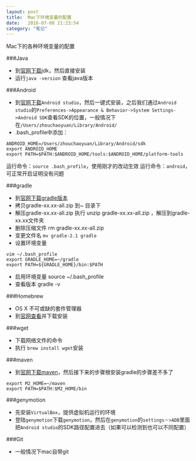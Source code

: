```yaml
---
layout: post
title:  Mac下环境变量的配置
date:   2016-07-08 21:23:54
category: "笔记"
---
```


Mac下的各种环境变量的配置

###Java

- 到[官网下载](http://www.oracle.com/technetwork/java/javase/downloads/jdk8-downloads-2133151.html)jdk，然后直接安装
- 运行`java -version` 查看java版本

###Android

- 到[官网下载](http://developer.android.com/sdk/index.html)`Android studio`，然后一键式安装，之后我们通过`Android studio`的`Preferences->Appearance & Behavior->System Settings->Android SDK`查看SDK的位置，一般情况下在`/Users/zhouchaoyuan/Library/Android/`
- .bash_profile中添加：

```
ANDROID_HOME=/Users/zhouchaoyuan/Library/Android/sdk
export ANDROID_HOME
export PATH=$PATH:$ANDROID_HOME/tools:$ANDROID_HOME/platform-tools
```
运行命令：`source .bash_profile`，使用刚才的改动生效
运行命令：`android`，可正常开启证明没有问题

###gradle
- 到[官网下载gradle版本](http://www.gradle.org/downloads)
- 拷贝gradle-xx.xx-all.zip 到~ 目录下 
- 解压gradle-xx.xx-all.zip  执行   unzip gradle-xx.xx-all.zip ，解压到gradle-xx.xx文件夹
- 删除压缩文件  rm gradle-xx.xx-all.zip
- 变更文件名 `mv gradle-2.1 gradle`
- 设置环境变量

```
vim ~/.bash_profile
export GRADLE_HOME=~/gradle
export PATH=${GRADLE_HOME}/bin:$PATH
```
- 启用环境变量 source ~/.bash_profile
- 查看版本 gradle -v

###Homebrew
- OS X 不可或缺的套件管理器
- 到[官网查看](http://brew.sh/)并下载安装

###wget

- 下载网络文件的命令
- 执行 `brew install wget`安装

###maven

- 到[官网下载maven](http://maven.apache.org/download.cgi)，然后接下来的步骤根安装gradle的步骤差不多了


```
export M2_HOME=~/maven
export PATH=$PATH:$M2_HOME/bin
```


###genymotion

- 先安装`VirtualBox`，提供虚拟机运行的环境
- 登陆`genymotion`下载`genymotion`，然后在`genymotion`的`settings－>ADB`里面把`Android studio`的SDK路径配置进去（如果可以检测到也可以不同配置）

###Git

- 一般情况下mac自带git